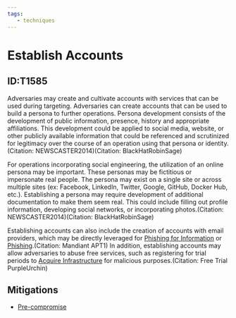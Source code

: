 ```yaml
---
tags:
   - techniques
---
```

# Establish Accounts
## ID:T1585
Adversaries may create and cultivate accounts with services that can be used during targeting. Adversaries can create accounts that can be used to build a persona to further operations. Persona development consists of the development of public information, presence, history and appropriate affiliations. This development could be applied to social media, website, or other publicly available information that could be referenced and scrutinized for legitimacy over the course of an operation using that persona or identity.(Citation: NEWSCASTER2014)(Citation: BlackHatRobinSage)

For operations incorporating social engineering, the utilization of an online persona may be important. These personas may be fictitious or impersonate real people. The persona may exist on a single site or across multiple sites (ex: Facebook, LinkedIn, Twitter, Google, GitHub, Docker Hub, etc.). Establishing a persona may require development of additional documentation to make them seem real. This could include filling out profile information, developing social networks, or incorporating photos.(Citation: NEWSCASTER2014)(Citation: BlackHatRobinSage)

Establishing accounts can also include the creation of accounts with email providers, which may be directly leveraged for [Phishing for Information](/mitre/techniques/T1598) or [Phishing](/mitre/techniques/T1566).(Citation: Mandiant APT1) In addition, establishing accounts may allow adversaries to abuse free services, such as registering for trial periods to [Acquire Infrastructure](/mitre/techniques/T1583) for malicious purposes.(Citation: Free Trial PurpleUrchin)

## Mitigations
* [Pre-compromise](mitigations/M1056)

